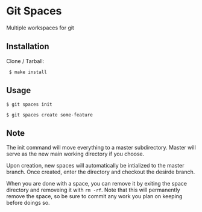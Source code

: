 # Git Spaces

Multiple workspaces for git

## Installation

Clone / Tarball:

     $ make install

## Usage

    $ git spaces init

    $ git spaces create some-feature

## Note

The init command will move everything to a master subdirectory. Master will serve as the new main working directory if you choose.

Upon creation, new spaces will automatically be intialized to the master branch. Once created, enter the directory and checkout the desirde branch.

When you are done with a space, you can remove it by exiting the space directory and removeing it with `rm -rf`. Note that this will permanently remove the space, so be sure to commit any work you plan on keeping before doings so.
